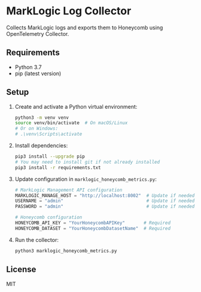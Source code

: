 # MarkLogic Log Collector

Collects MarkLogic logs and exports them to Honeycomb using OpenTelemetry Collector.

## Requirements

- Python 3.7
- pip (latest version)

## Setup

1. Create and activate a Python virtual environment:

   ```bash
   python3 -m venv venv
   source venv/bin/activate  # On macOS/Linux
   # Or on Windows:
   # .\venv\Scripts\activate
   ```

2. Install dependencies:

   ```bash
   pip3 install --upgrade pip
   # You may need to install git if not already installed
   pip3 install -r requirements.txt
   ```

3. Update configuration in `marklogic_honeycomb_metrics.py`:

   ```python
   # MarkLogic Management API configuration
   MARKLOGIC_MANAGE_HOST = "http://localhost:8002"  # Update if needed
   USERNAME = "admin"                               # Update if needed
   PASSWORD = "admin"                               # Update if needed

   # Honeycomb configuration
   HONEYCOMB_API_KEY = "YourHoneycombAPIKey"       # Required
   HONEYCOMB_DATASET = "YourHoneycombDatasetName"  # Required
   ```

4. Run the collector:
   ```bash
   python3 marklogic_honeycomb_metrics.py
   ```

## License

MIT
